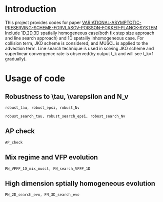 # Introduction
This project provides codes for paper [VARIATIONAL-ASYMPTOTIC-PRESERVING-SCHEME-FORVLASOV-POISSON-FOKKER-PLANCK-SYSTEM](https://arxiv.org/abs/2007.01969). Include 1D,2D,3D spatially homogeneous case(both fix step size approach and line search approach) and 1D spatailly inhomogeneous case. For collision term, JKO scheme is considered, and MUSCL is applied to the advection term. Line search technique is used in solving JKO scheme and superlinear convergence rate is observed(by output t_k and will see t_k=1 gradually). 
# Usage of code
## Robustness to \tau, \varepsilon and N_v
```
robust_tau, robust_epsi, robust_Nv
```
```
robust_search_tau, robust_search_epsi, robust_search_Nv
```
## AP check 
```
AP_check
```
## Mix regime and VFP evolution
```
PN_VPFP_1D_mix_muscl, PN_search_VPFP_1D
```
## High dimension sptially homogeneous evolution
```
PN_2D_search_evo, PN_3D_search_evo
```


